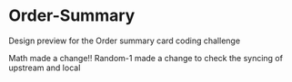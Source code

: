 # Order-Summary
Design preview for the Order summary card coding challenge

Math made a change!!
Random-1 made a change to check the syncing of upstream and local
